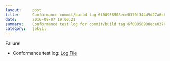 ```yaml
---
layout:     post
title:      Conformance commit/build tag 6f00958908ece0370f344d9d27a6c6b9065b5b61
date:       2016-09-07 19:00:21
summary:    Conformance test log for commit/build tag 6f00958908ece0370f344d9d27a6c6b9065b5b61.
category:   jekyll
---
```


Failure!

- Conformance test log: [Log File](http://s3-us-west-2.amazonaws.com/kraken-e2e-logs/conformance/73/build-log.txt)
